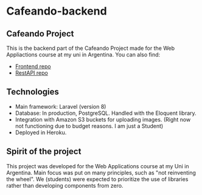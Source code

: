 # Cafeando-backend
## Cafeando Project
This is the backend part of the Cafeando Project made for the Web Appliactions course at my uni in Argentina. You can also find:
- [Frontend repo](https://github.com/FacundoAlvarado9/Cafeando-front-deploy)
- [RestAPI repo](https://github.com/FacundoAlvarado9/cafeando-api)

## Technologies
- Main framework: Laravel (version 8)
- Database: In production, PostgreSQL. Handled with the Eloquent library.
- Integration with Amazon S3 buckets for uploading images. (Right now not functioning due to budget reasons. I am just a Student)
- Deployed in Heroku.

## Spirit of the project
This project was developed for the Web Applications course at my Uni in Argentina. Main focus was put on many principles, such as "not reinventing the wheel". We (students) were expected to prioritize the use of libraries rather than developing components from zero.
